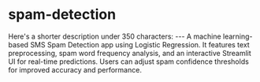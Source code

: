 # spam-detection
Here's a shorter description under 350 characters:  ---  A machine learning-based SMS Spam Detection app using Logistic Regression. It features text preprocessing, spam word frequency analysis, and an interactive Streamlit UI for real-time predictions. Users can adjust spam confidence thresholds for improved accuracy and performance.
